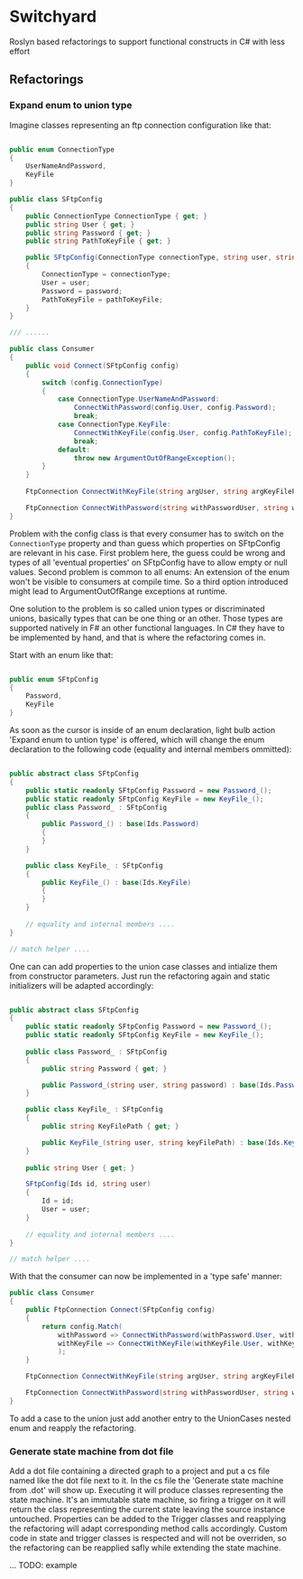 # Switchyard
Roslyn based refactorings to support functional constructs in C# with less effort

## Refactorings

### Expand enum to union type

Imagine classes representing an ftp connection configuration like that:

```csharp

public enum ConnectionType
{
	UserNameAndPassword,
	KeyFile
}

public class SFtpConfig
{
	public ConnectionType ConnectionType { get; }
	public string User { get; }
	public string Password { get; }
	public string PathToKeyFile { get; }

	public SFtpConfig(ConnectionType connectionType, string user, string password, string pathToKeyFile)
	{
		ConnectionType = connectionType;
		User = user;
		Password = password;
		PathToKeyFile = pathToKeyFile;
	}
}

/// ......

public class Consumer
{
	public void Connect(SFtpConfig config)
	{
		switch (config.ConnectionType)
		{
			case ConnectionType.UserNameAndPassword:
				ConnectWithPassword(config.User, config.Password);
				break;
			case ConnectionType.KeyFile:
				ConnectWithKeyFile(config.User, config.PathToKeyFile);
				break;
			default:
				throw new ArgumentOutOfRangeException();
		}
	}
	
	FtpConnection ConnectWithKeyFile(string argUser, string argKeyFilePath) => throw new NotImplementedException();

	FtpConnection ConnectWithPassword(string withPasswordUser, string withPasswordPassword) => throw new NotImplementedException();
}

```

Problem with the config class is that every consumer has to switch on the `ConnectionType` property and than guess which properties on SFtpConfig are relevant in his case. First problem here, the guess could be wrong and types of all 'eventual properties' on SFtpConfig have to allow empty or null values. Second problem is common to all enums: An extension of the enum won't be visible to consumers at compile time. So a third option introduced might lead to ArgumentOutOfRange exceptions at runtime.

One solution to the problem is so called union types or discriminated unions, basically types that can be one thing or an other. Those types are supported natively in F# an other functional languages. In C# they have to be implemented by hand, and that is where the refactoring comes in.

Start with an enum like that:

```csharp

public enum SFtpConfig
{
	Password,
	KeyFile
}

```

As soon as the cursor is inside of an enum declaration, light bulb action 'Expand enum to untion type' is offered, which will change the enum declaration to the following code (equality and internal members ommitted):

```csharp

public abstract class SFtpConfig
{
	public static readonly SFtpConfig Password = new Password_();
	public static readonly SFtpConfig KeyFile = new KeyFile_();
	public class Password_ : SFtpConfig
	{
		public Password_() : base(Ids.Password)
		{
		}
	}

	public class KeyFile_ : SFtpConfig
	{
		public KeyFile_() : base(Ids.KeyFile)
		{
		}
	}
	
	// equality and internal members ....
}

// match helper ....

```

One can can add properties to the union case classes and intialize them from constructor parameters. Just run the refactoring again and static initializers will be adapted accordingly:

```csharp

public abstract class SFtpConfig
{
	public static readonly SFtpConfig Password = new Password_();	
	public static readonly SFtpConfig KeyFile = new KeyFile_();
	
	public class Password_ : SFtpConfig
	{
		public string Password { get; }

		public Password_(string user, string password) : base(Ids.Password, user) => Password = password;
	}

	public class KeyFile_ : SFtpConfig
	{
		public string KeyFilePath { get; }

		public KeyFile_(string user, string keyFilePath) : base(Ids.KeyFile, user) => KeyFilePath = keyFilePath;
	}
	
	public string User { get; }

	SFtpConfig(Ids id, string user)
	{
		Id = id;
		User = user;
	}
	
	// equality and internal members ....
}

// match helper ....
```

With that the consumer can now be implemented in a 'type safe' manner:

```csharp
public class Consumer
{
	public FtpConnection Connect(SFtpConfig config)
	{
		return config.Match(
			withPassword => ConnectWithPassword(withPassword.User, withPassword.Password),
			withKeyFile => ConnectWithKeyFile(withKeyFile.User, withKeyFile.KeyFilePath)
			);
	}

	FtpConnection ConnectWithKeyFile(string argUser, string argKeyFilePath) => throw new NotImplementedException();

	FtpConnection ConnectWithPassword(string withPasswordUser, string withPasswordPassword) => throw new NotImplementedException();
}
```

To add a case to the union just add another entry to the UnionCases nested enum and reapply the refactoring.

### Generate state machine from dot file

Add a dot file containing a directed graph to a project and put a cs file named like the dot file next to it. In the cs file the 'Generate state machine from .dot' will show up. Executing it will produce classes representing the state machine. It's an immutable state machine, so firing a trigger on it will return the class representing the current state leaving the source instance untouched. Properties can be added to the Trigger classes and reapplying the refactoring will adapt corresponding method calls accordingly. Custom code in state and trigger classes is respected and will not be overriden, so the refactoring can be reapplied safly while extending the state machine.

... TODO: example






 
